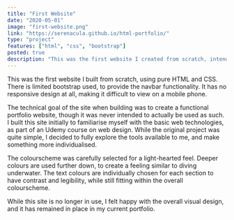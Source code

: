 ```yaml
---
title: "First Website"
date: "2020-05-01"
image: "first-website.png"
link: "https://serenacula.github.io/html-portfolio/"
type: "project"
features: ["html", "css", "bootstrap"]
posted: true
description: "This was the first website I created from scratch, intended to function as a portfolio. It is made with HTML and CSS, and uses the Bootstrap CSS library for navigation. It features a thoughtful colourscheme, and careful aesthetic choices. The design elements were built by me, and have been reused in the current website."
---
```


This was the first website I built from scratch, using pure HTML and CSS. There is limited bootstrap used, to provide the navbar functionality. It has no responsive design at all, making it difficult to view on a mobile phone.

The technical goal of the site when building was to create a functional portfolio website, though it was never intended to actually be used as such. I built this site initially to familiarise myself with the basic web technologies, as part of an Udemy course on web design. While the original project was quite simple, I decided to fully explore the tools available to me, and make something more individualised.

The colourscheme was carefully selected for a light-hearted feel. Deeper colours are used further down, to create a feeling similar to diving underwater. The text colours are individually chosen for each section to have contrast and legibility, while still fitting within the overall colourscheme.

While this site is no longer in use, I felt happy with the overall visual design, and it has remained in place in my current portfolio.